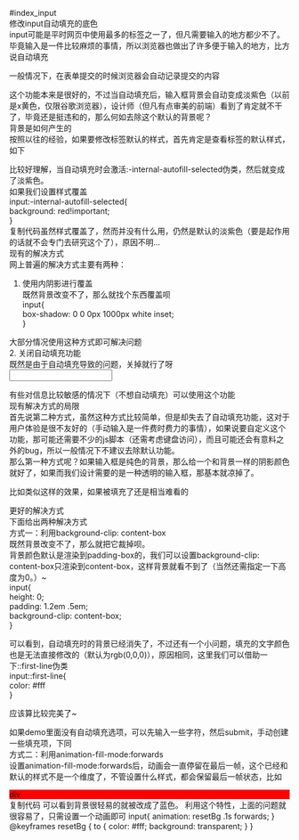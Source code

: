  #index_input  
修改input自动填充的底色  
input可能是平时网页中使用最多的标签之一了，但凡需要输入的地方都少不了。  
毕竟输入是一件比较麻烦的事情，所以浏览器也做出了许多便于输入的地方，比方说自动填充  


一般情况下，在表单提交的时候浏览器会自动记录提交的内容  

这个功能本来是很好的，不过当自动填充后，输入框背景会自动变成淡紫色（以前是x黄色，仅限谷歌浏览器），设计师（但凡有点审美的前端）看到了肯定就不干了，毕竟还是挺违和的，那么何如去除这个默认的背景呢？  
背景是如何产生的  
按照以往的经验，如果要修改标签默认的样式，首先肯定是查看标签的默认样式，如下  

比较好理解，当自动填充时会激活:-internal-autofill-selected伪类，然后就变成了淡紫色。  
如果我们设置样式覆盖  
input:-internal-autofill-selected{  
    background: red!important;  
}  
复制代码虽然样式覆盖了，然而并没有什么用，仍然是默认的淡紫色（要是起作用的话就不会专门去研究这个了），原因不明...  
现有的解决方式  
网上普遍的解决方式主要有两种：  
1. 使用内阴影进行覆盖  
既然背景改变不了，那么就找个东西覆盖呗  
input{  
    box-shadow: 0 0 0px 1000px white inset;  
}  

大部分情况使用这种方式即可解决问题  
2. 关闭自动填充功能  
既然是由于自动填充导致的问题，关掉就行了呀  
<input  autocomplete="off">  

有些对信息比较敏感的情况下（不想自动填充）可以使用这个功能  
现有解决方式的局限   
首先说第二种方式，虽然这种方式比较简单，但是却失去了自动填充功能，这对于用户体验是很不友好的（手动输入是一件费时费力的事情），如果说要自定义这个功能，那可能还需要不少的js脚本（还需考虑键盘访问），而且可能还会有意料之外的bug，所以一般情况下不建议去除默认功能。  
那么第一种方式呢？如果输入框是纯色的背景，那么给一个和背景一样的阴影颜色就好了，如果而我们设计需要的是一种透明的输入框，那基本就凉掉了。  

比如类似这样的效果，如果被填充了还是相当难看的  

更好的解决方式  
下面给出两种解决方式  
方式一：利用background-clip: content-box  
既然背景改变不了，那么就把它裁掉呗。  
背景颜色默认是渲染到padding-box的，我们可以设置background-clip: content-box只渲染到content-box，这样背景就看不到了（当然还需指定一下高度为0。）~  
input{  
  height: 0;  
  padding: 1.2em .5em;  
  background-clip: content-box;  
}  

可以看到，自动填充时的背景已经消失了，不过还有一个小问题，填充的文字颜色也是无法直接修改的（默认为rgb(0,0,0)），原因相同，这里我们可以借助一下::first-line伪类  
input::first-line{  
  color: #fff  
}  

应该算比较完美了~  

如果demo里面没有自动填充选项，可以先输入一些字符，然后submit，手动创建一些填充项，下同  
方式二：利用animation-fill-mode:forwards  
设置animation-fill-mode:forwards后，动画会一直停留在最后一帧，这个已经和默认的样式不是一个维度了，不管设置什么样式，都会保留最后一帧状态，比如  
<style>    
div{    
    animation:resetBg .1s forwards;    
}  
@keyframes resetBg {  
  to {  
    background: blue;  
  }  
}  
</style>  
<div style="background:red!important">div</div>  
复制代码  
可以看到背景很轻易的就被改成了蓝色。  
利用这个特性，上面的问题就很容易了，只需设置一个动画即可  
input{  
  animation: resetBg .1s forwards;  
}  
@keyframes resetBg {  
  to {  
    color: #fff;  
    background: transparent;  
  }  
}  
